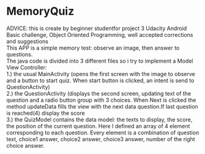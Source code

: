 # MemoryQuiz  <br>
ADVICE: this is create by beginner studentfor project 3 Udacity Android Basic challenge, Object Oriented Programming, well accepted corrections and suggestions <br>
This APP is a simple memory test: observe an image, then answer to questions.<br>
The java code is divided into 3 different files so i try to implement a Model View Controller: <br>
 1.) the usual MainActivity (opens the first screen with the image to observe and a button to start quiz. When start button is clicked, an intent is send to QuestionActivity)<br>
 2.) the QuestionActivity (displays the second screen, updating text of the question and a radio button group with 3 choices. When Next is clicked the method updateData fills the view with the next data question.If last question is reached(4) display the score<br>
3.) the QuizModel contains the data model: the texts to display, the score, the position of the current question. Here I defined an array of 4 element corresponding to each question. Every element is a combination of question text, choice1 answer, choice2 answer, choice3 answer, number of the right choice answer.
